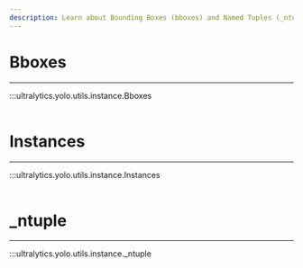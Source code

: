 ```yaml
---
description: Learn about Bounding Boxes (bboxes) and Named Tuples (_ntuple) in Ultralytics YOLO, a state-of-the-art model for object detection.
---
```


# Bboxes
---
:::ultralytics.yolo.utils.instance.Bboxes
<br><br>

# Instances
---
:::ultralytics.yolo.utils.instance.Instances
<br><br>

# _ntuple
---
:::ultralytics.yolo.utils.instance._ntuple
<br><br>